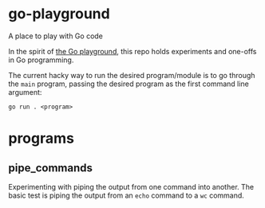 # go-playground
A place to play with Go code

In the spirit of [the Go playground](https://go.dev/play/), this repo holds experiments and one-offs in Go programming.

The current hacky way to run the desired program/module is to go through the `main` program, passing the desired program as the first command line argument:

```
go run . <program>
```

# programs

## pipe_commands
Experimenting with piping the output from one command into another.
The basic test is piping the output from an `echo` command to a `wc` command.
